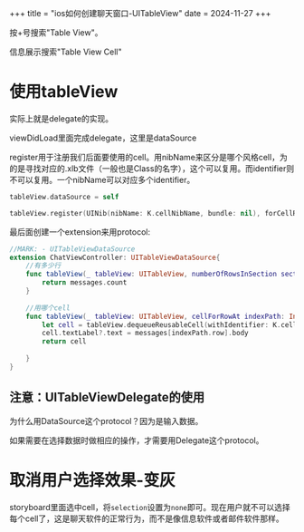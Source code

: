 +++
title = "ios如何创建聊天窗口-UITableView"
date = 2024-11-27
+++

按+号搜索"Table View"。

信息展示搜索"Table View Cell"

# 使用tableView

实际上就是delegate的实现。

viewDidLoad里面完成delegate，这里是dataSource

register用于注册我们后面要使用的cell。用nibName来区分是哪个风格cell，为的是寻找对应的.xlb文件（一般也是Class的名字），这个可以复用。而identifier则不可以复用。一个nibName可以对应多个identifier。

```swift
tableView.dataSource = self

tableView.register(UINib(nibName: K.cellNibName, bundle: nil), forCellReuseIdentifier: K.cellIdentifier)
```

最后面创建一个extension来用protocol:

```swift
//MARK: - UITableViewDataSource
extension ChatViewController: UITableViewDataSource{
    //有多少行
    func tableView(_ tableView: UITableView, numberOfRowsInSection section: Int) -> Int {
        return messages.count
    }
    
    //用哪个cell
    func tableView(_ tableView: UITableView, cellForRowAt indexPath: IndexPath) -> UITableViewCell {
        let cell = tableView.dequeueReusableCell(withIdentifier: K.cellIdentifier, for:indexPath)
        cell.textLabel?.text = messages[indexPath.row].body
        return cell
        
    }
}
```

## 注意：UITableViewDelegate的使用

为什么用DataSource这个protocol？因为是输入数据。

如果需要在选择数据时做相应的操作，才需要用Delegate这个protocol。


# 取消用户选择效果-变灰

storyboard里面选中cell，将`selection`设置为`none`即可。现在用户就不可以选择每个cell了，这是聊天软件的正常行为，而不是像信息软件或者邮件软件那样。
